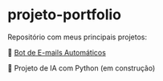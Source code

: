 # projeto-portfolio

Repositório com meus principais projetos:

📧 [Bot de E-mails Automáticos](./email_bot/)

🚧 Projeto de IA com Python (em construção)
